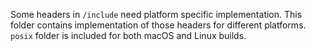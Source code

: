 Some headers in `/include` need platform specific implementation.
This folder contains implementation of those headers for different platforms.
`posix` folder is included for both macOS and Linux builds.